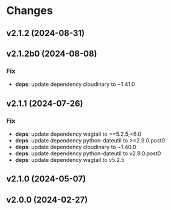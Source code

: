 # Changes

## v2.1.2 (2024-08-31)

## v2.1.2b0 (2024-08-08)

### Fix

-   **deps**: update dependency cloudinary to ~1.41.0

## v2.1.1 (2024-07-26)

### Fix

-   **deps**: update dependency wagtail to >=5.2.5,<6.0
-   **deps**: update dependency python-dateutil to >=2.9.0.post0
-   **deps**: update dependency cloudinary to ~1.40.0
-   **deps**: update dependency python-dateutil to v2.9.0.post0
-   **deps**: update dependency wagtail to v5.2.5

## v2.1.0 (2024-05-07)

## v2.0.0 (2024-02-27)
